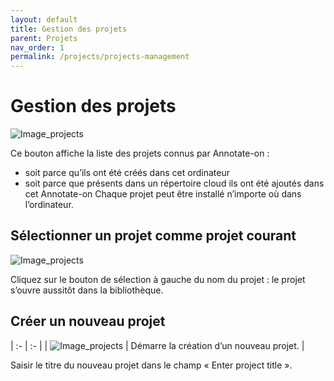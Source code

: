 ```yaml
---
layout: default
title: Gestion des projets
parent: Projets
nav_order: 1
permalink: /projects/projects-management
---
```



# Gestion des projets


![Image_projects](../assets/img/projects1.jpg)

 Ce bouton affiche la liste des projets connus par Annotate-on :
- soit parce qu’ils ont été créés dans cet ordinateur
- soit parce que présents dans un répertoire cloud ils ont été ajoutés dans cet Annotate-on
Chaque projet peut être installé n’importe où dans l’ordinateur.

## Sélectionner un projet comme projet courant

![Image_projects](../assets/img/projects_table.jpg)

Cliquez sur le bouton de sélection à gauche du nom du projet : le projet s’ouvre aussitôt dans la bibliothèque.

## Créer un nouveau projet
| :- | :- |
| ![Image_projects](../assets/img/projects_btn_create.jpg)           | Démarre la création d’un nouveau projet. |

Saisir le titre du nouveau projet dans le champ « Enter project title ».
